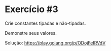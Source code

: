 # Exercício #3

Crie constantes tipadas e não-tipadas.

Demonstre seus valores.

Solução: https://play.golang.org/p/ODojFeIRVdV